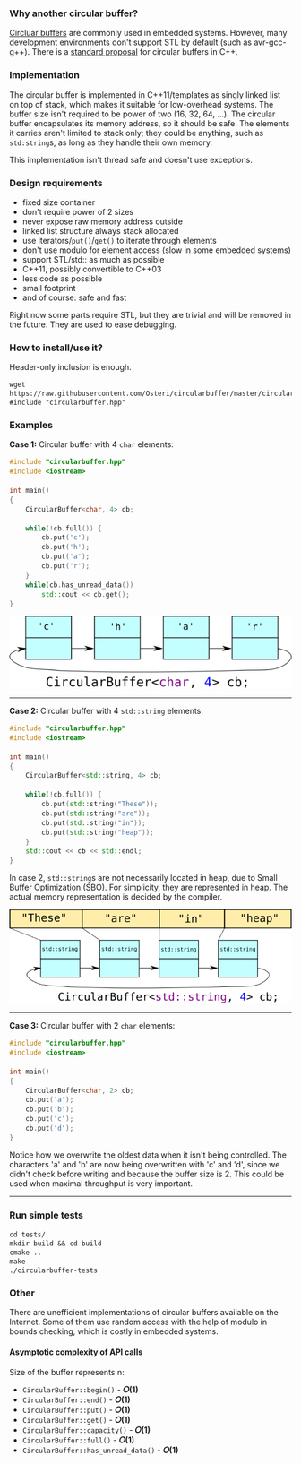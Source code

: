 ### Why another circular buffer?
[Circluar buffers](https://en.wikipedia.org/wiki/Circular_buffer) are commonly used in embedded systems. However, many development environments don't support STL by default (such as avr-gcc-g++). There is a [standard proposal](http://www.open-std.org/jtc1/sc22/wg21/docs/papers/2016/p0059r1.pdf) for circular buffers in C++.

### Implementation
The circular buffer is implemented in C++11/templates as singly linked list on top of stack, which makes it suitable for low-overhead systems. The buffer size isn't required to be power of two (16, 32, 64, ...). The circular buffer encapsulates its memory address, so it should be safe. The elements it carries aren't limited to stack only; they could be anything, such as `std:string`s, as long as they handle their own memory.

This implementation isn't thread safe and doesn't use exceptions.

### Design requirements
- fixed size container
- don't require power of 2 sizes
- never expose raw memory address outside
- linked list structure always stack allocated
- use iterators/`put()`/`get()` to iterate through elements
- don't use modulo for element access (slow in some embedded systems)
- support STL/std::<features> as much as possible
- C++11, possibly convertible to C++03
- less code as possible
- small footprint 
- and of course: safe and fast

Right now some parts require STL, but they are trivial and will be removed in the future. They are used to ease debugging.

### How to install/use it?
Header-only inclusion is enough.

    wget https://raw.githubusercontent.com/Osteri/circularbuffer/master/circularbuffer.hpp
    #include "circularbuffer.hpp"

### Examples
**Case 1:**
Circular buffer with 4 `char` elements:

```cpp
#include "circularbuffer.hpp"
#include <iostream>

int main() 
{
    CircularBuffer<char, 4> cb;

    while(!cb.full()) {
        cb.put('c');
        cb.put('h');
        cb.put('a');
        cb.put('r');
    }
    while(cb.has_unread_data())
        std::cout << cb.get(); 
}
```
    
![stack based singly linked list circular buffer](https://github.com/Osteri/circularbuffer/blob/master/wiki/char.png?raw=true)

---

**Case 2:**
Circular buffer with 4 `std::string` elements:

```cpp
#include "circularbuffer.hpp"
#include <iostream>

int main() 
{
    CircularBuffer<std::string, 4> cb;

    while(!cb.full()) {
        cb.put(std::string("These"));
        cb.put(std::string("are"));
        cb.put(std::string("in"));
        cb.put(std::string("heap"));
    }
    std::cout << cb << std::endl;
}
```

In case 2, `std::string`s are not necessarily located in heap, due to Small Buffer Optimization (SBO). For simplicity, they are represented in heap. The actual memory representation is decided by the compiler.

![stack based singly linked list circular buffer](https://github.com/Osteri/circularbuffer/blob/master/wiki/string.png?raw=true)

---

**Case 3:**
Circular buffer with 2 `char` elements:

```cpp
#include "circularbuffer.hpp"
#include <iostream>

int main() 
{
    CircularBuffer<char, 2> cb;
    cb.put('a');
    cb.put('b');
    cb.put('c');
    cb.put('d');
}
```

Notice how we overwrite the oldest data when it isn't being controlled. The characters 'a' and 'b' are now being overwritten with 'c' and 'd', since we didn't check before writing and because the buffer size is 2. This could be used when maximal throughput is very important.

---

### Run simple tests
    cd tests/
    mkdir build && cd build
    cmake ..
    make
    ./circularbuffer-tests

### Other

There are unefficient implementations of circular buffers available on the Internet. Some of them use random access with the help of modulo in bounds checking, which is costly in embedded systems.

#### Asymptotic complexity of API calls

Size of the buffer represents n:

* `CircularBuffer::begin()` - **𝛰(1)**
* `CircularBuffer::end()` - **𝛰(1)**
* `CircularBuffer::put()` - **𝛰(1)**
* `CircularBuffer::get()` - **𝛰(1)**
* `CircularBuffer::capacity()` - **𝛰(1)**
* `CircularBuffer::full()` - **𝛰(1)**
* `CircularBuffer::has_unread_data()` - **𝛰(1)**
